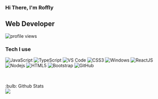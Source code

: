### Hi There, I'm Roffly

## Web Developer
![profile views](https://komarev.com/ghpvc/?username=roffly&style=flat-square)

### Tech I use

![JavaScript](https://img.shields.io/badge/-JavaScript-%23F7DF1C?style=flat-square&logo=javascript&logoColor=000000&labelColor=%23F7DF1C&color=%23F7DF1C)
![TypeScript](https://img.shields.io/badge/typescript%20-%23007ACC.svg?&style=flat-square&logo=typescript&logoColor=white)
![VS Code](https://img.shields.io/static/v1?style=flat-square&message=Visual+Studio+Code&color=007ACC&logo=Visual+Studio+Code&logoColor=FFFFFF&label=)
![CSS3](https://img.shields.io/badge/-CSS3-%231572B6?style=flat-square&logo=css3)
![Windows](https://img.shields.io/badge/Windows-0078D6?style=flat-square&logo=windows&logoColor=white)
![ReactJS](https://img.shields.io/badge/-ReactJs-61DAFB?logo=react&logoColor=black&style=flat-square)
![Nodejs](https://img.shields.io/badge/-Nodejs-339933?style=flat-square&logo=Node.js&logoColor=ffffff)
![HTML5](https://img.shields.io/badge/-HTML5-%23E44D27?style=flat-square&logo=html5&logoColor=ffffff)
![Bootstrap](https://img.shields.io/badge/-Bootstrap-563D7C?style=flat-square&logo=Bootstrap&logoColor=white)
![GitHub](https://img.shields.io/badge/-GitHub-181717?style=flat-square&logo=github)

<br />
<br />


<summary>:bulb: Github Stats</summary>
<img src="https://github-readme-stats.vercel.app/api?username=roffly&theme=radical" >



[discord]: https://discord.com/users/715576724674314360
[instagram]: https://instagram.com/roffly.dev

